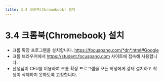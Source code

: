 ```yaml
---
title: 3.4 크롬북(Chromebook) 설치
---
```

# 3.4 크롬북(Chromebook) 설치

* 크롬 확장 프로그램을 설치합니다. https://focuspang.com/*dn*.html#Google
* 크롬 브라우저에서 https://student.focuspang.com 사이트에 접속해 사용합니다.
* 선생님이 CEU를 이용하여 크롬 확장 프로그램을 모든 학생에게 강제 설치하고 학생이 삭제하지 못하도록 고정합니다.
